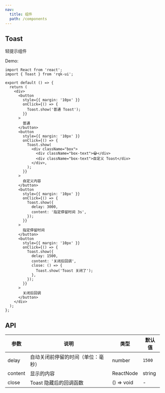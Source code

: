 ```yaml
---
nav:
  title: 组件
  path: /components
---
```


## Toast

轻提示组件

Demo:

```tsx
import React from 'react';
import { Toast } from 'rqk-ui';

export default () => {
  return (
    <div>
      <button
        style={{ margin: '10px' }}
        onClick={() => {
          Toast.show('普通 Toast');
        }}
      >
        普通
      </button>
      <button
        style={{ margin: '10px' }}
        onClick={() => {
          Toast.show(
            <div className="box">
              <div className="box-text">😂</div>
              <div className="box-text">自定义 Toast</div>
            </div>,
          );
        }}
      >
        自定义内容
      </button>
      <button
        style={{ margin: '10px' }}
        onClick={() => {
          Toast.show({
            delay: 3000,
            content: '指定停留时间 3s',
          });
        }}
      >
        指定停留时间
      </button>
      <button
        style={{ margin: '10px' }}
        onClick={() => {
          Toast.show({
            delay: 1500,
            content: '关闭后回调',
            close: () => {
              Toast.show('Toast 关闭了');
            },
          });
        }}
      >
        关闭后回调
      </button>
    </div>
  );
};
```

## API

| 参数    | 说明                               | 类型       | 默认值 |
| ------- | ---------------------------------- | ---------- | ------ |
| delay   | 自动关闭前停留的时间（单位：毫秒） | number     | `1500` |
| content | 显示的内容                         | ReactNode  | string | - |
| close   | Toast 隐藏后的回调函数             | () => void | -      |
